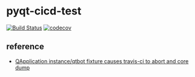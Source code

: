 # pyqt-cicd-test

[![Build Status](https://travis-ci.com/mickey9910326/pyqt-cicd-test.svg?branch=master)](https://travis-ci.com/mickey9910326/pyqt-cicd-test)
[![codecov](https://codecov.io/gh/mickey9910326/pyqt-cicd-test/branch/master/graph/badge.svg)](https://codecov.io/gh/mickey9910326/pyqt-cicd-test)

## reference

- [QApplication instance/qtbot fixture causes travis-ci to abort and core dump
](https://stackoverflow.com/questions/56281631/qapplication-instance-qtbot-fixture-causes-travis-ci-to-abort-and-core-dump)
